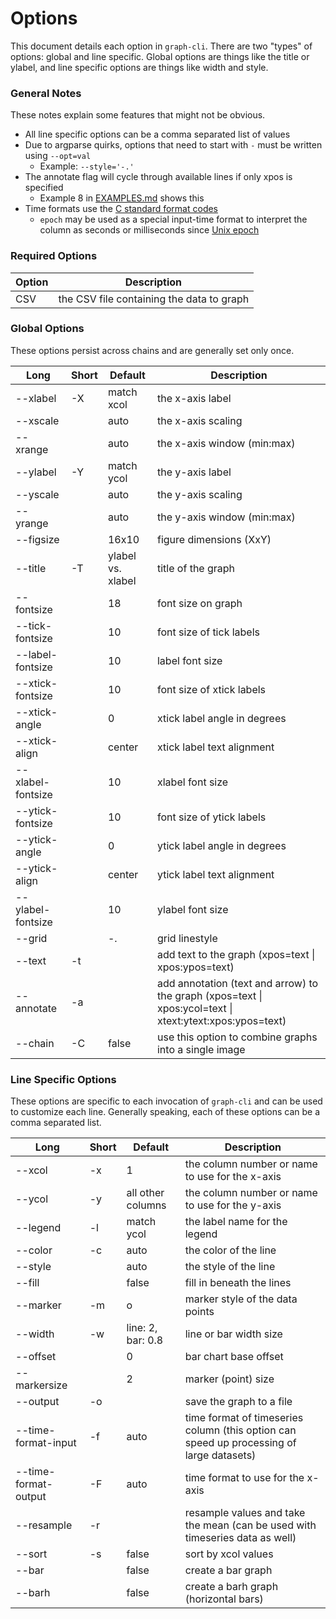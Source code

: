 # Options
This document details each option in `graph-cli`. There are two "types"
of options: global and line specific. Global options are things like the
title or ylabel, and line specific options are things like width and style.

### General Notes
These notes explain some features that might not be obvious.

- All line specific options can be a comma separated list of values
- Due to argparse quirks, options that need to start with `-` must be written using `--opt=val`
  - Example: `--style='-.'`
- The annotate flag will cycle through available lines if only xpos is specified
  - Example 8 in [EXAMPLES.md](EXAMPLES.md) shows this
- Time formats use the [C standard format codes](https://docs.python.org/3/library/datetime.html#strftime-and-strptime-behavior)
  - `epoch` may be used as a special input-time format to interpret the column as seconds or milliseconds since [Unix epoch](https://en.wikipedia.org/wiki/Unix_time)

### Required Options

| Option | Description |
| ------ | ----------- |
| CSV    | the CSV file containing the data to graph |

### Global Options
These options persist across chains and are generally set only once.

| Long | Short | Default | Description |
| ----------- | ------------ | ------- | ----------- |
| --xlabel | -X | match xcol | the x-axis label |
| --xscale |    | auto | the x-axis scaling |
| --xrange |    | auto | the x-axis window (min:max) |
| --ylabel | -Y | match ycol | the y-axis label |
| --yscale |    | auto | the y-axis scaling |
| --yrange |    | auto | the y-axis window (min:max) |
| --figsize | | 16x10 | figure dimensions (XxY) |
| --title  | -T | ylabel vs. xlabel | title of the graph |
| --fontsize |  | 18 | font size on graph |
| --tick-fontsize | | 10 | font size of tick labels |
| --label-fontsize | | 10 | label font size |
| --xtick-fontsize | | 10 | font size of xtick labels |
| --xtick-angle | | 0 | xtick label angle in degrees |
| --xtick-align | | center | xtick label text alignment |
| --xlabel-fontsize | | 10 | xlabel font size |
| --ytick-fontsize | | 10 | font size of ytick labels |
| --ytick-angle | | 0 | ytick label angle in degrees |
| --ytick-align | | center | ytick label text alignment |
| --ylabel-fontsize | | 10 | ylabel font size |
| --grid | | -. | grid linestyle |
| --text | -t | | add text to the graph (xpos=text \| xpos:ypos=text) |
| --annotate | -a | | add annotation (text and arrow) to the graph (xpos=text \| xpos:ycol=text \| xtext:ytext:xpos:ypos=text) |
| --chain | -C | false | use this option to combine graphs into a single image |

### Line Specific Options
These options are specific to each invocation of `graph-cli` and can be
used to customize each line. Generally speaking, each of these options
can be a comma separated list.

| Long | Short | Default | Description |
| ----------- | ------------ | ------- | ----------- |
| --xcol | -x | 1 | the column number or name to use for the x-axis |
| --ycol | -y | all other columns | the column number or name to use for the y-axis |
| --legend | -l | match ycol | the label name for the legend |
| --color | -c | auto | the color of the line |
| --style |  | auto | the style of the line |
| --fill |  | false | fill in beneath the lines |
| --marker | -m | o | marker style of the data points |
| --width | -w | line: 2, bar: 0.8 | line or bar width size |
| --offset | | 0 | bar chart base offset |
| --markersize | | 2 | marker (point) size |
| --output | -o | | save the graph to a file |
| --time-format-input | -f | auto | time format of timeseries column (this option can speed up processing of large datasets) |
| --time-format-output | -F | auto | time format to use for the x-axis |
| --resample | -r | | resample values and take the mean (can be used with timeseries data as well) |
| --sort | -s | false | sort by xcol values |
| --bar | | false | create a bar graph |
| --barh | | false | create a barh graph (horizontal bars) |
